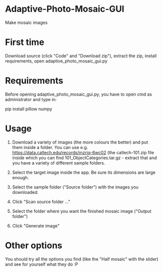 # Adaptive-Photo-Mosaic-GUI
Make mosaic images 

# First time
Download source (click "Code" and "Download zip"), extract the zip, install requirements, open adaptive_photo_mosaic_gui.py

# Requirements
Before opening adaptive_photo_mosaic_gui.py, you have to open cmd as administrator and type in:

pip install pillow numpy

# Usage
1. Download a variety of images (the more colours the better) and put them inside a folder. You can use e.g. https://data.caltech.edu/records/mzrjq-6wc02 (the caltech-101.zip file inside which you can find 101_ObjectCategories.tar.gz - extract that and you have a variety of different sample folders.

2. Select the target image inside the app. Be sure its dimensions are large enough.

3. Select the sample folder ("Source folder") with the images you downloaded.

4. Click "Scan source folder ..."

5. Select the folder where you want the finished mosaic image ("Output folder")

6. Click "Generate image"

# Other options
You should try all the options you find (like the "Half mosaic" with the slider) and see for yourself what they do :P
